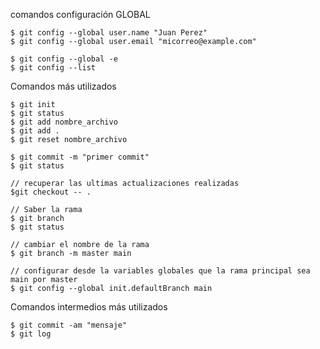 
comandos configuración GLOBAL
```
$ git config --global user.name "Juan Perez" 
$ git config --global user.email "micorreo@example.com"

$ git config --global -e
$ git config --list

```
Comandos más utilizados
```
$ git init
$ git status
$ git add nombre_archivo
$ git add .
$ git reset nombre_archivo

$ git commit -m "primer commit"
$ git status

// recuperar las ultimas actualizaciones realizadas
$git checkout -- .

// Saber la rama 
$ git branch
$ git status

// cambiar el nombre de la rama
$ git branch -m master main

// configurar desde la variables globales que la rama principal sea main por master
$ git config --global init.defaultBranch main

```

Comandos intermedios más utilizados

```
$ git commit -am "mensaje"
$ git log

```
